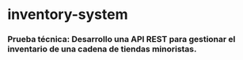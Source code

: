 # inventory-system

### Prueba técnica: Desarrollo una API REST para gestionar el inventario de una cadena de tiendas minoristas. 
